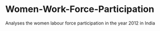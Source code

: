 # Women-Work-Force-Participation
Analyses the women labour force participation in the year 2012 in India
